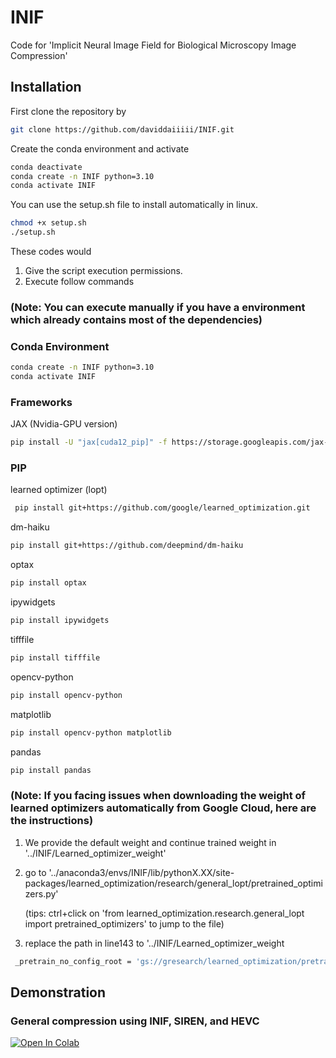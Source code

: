 # INIF
Code for 'Implicit Neural Image Field for Biological Microscopy Image Compression' 

## Installation
First clone the repository by 
```bash
git clone https://github.com/daviddaiiiii/INIF.git
```
Create the conda environment and activate
```bash
conda deactivate
conda create -n INIF python=3.10
conda activate INIF
```
You can use the setup.sh file to install automatically in linux. 
```bash
chmod +x setup.sh
./setup.sh
```
These codes would
1. Give the script execution permissions.
2. Execute follow commands
### (Note: You can execute manually if you have a environment which already contains most of the dependencies)
### Conda Environment
```bash
conda create -n INIF python=3.10
conda activate INIF
```
### Frameworks
JAX (Nvidia-GPU version)
```bash
pip install -U "jax[cuda12_pip]" -f https://storage.googleapis.com/jax-releases/jax_cuda_releases.html
```
### PIP
learned optimizer (lopt)
```bash
 pip install git+https://github.com/google/learned_optimization.git
```
dm-haiku
```bash
pip install git+https://github.com/deepmind/dm-haiku
```
optax
```bash
pip install optax
```
ipywidgets 
```bash
pip install ipywidgets
```
tifffile
```bash
pip install tifffile
```
opencv-python
```bash
pip install opencv-python
```
matplotlib
```bash
pip install opencv-python matplotlib
```
pandas
```bash
pip install pandas
```
### (Note: If you facing issues when downloading the weight of learned optimizers automatically from Google Cloud, here are the instructions)
1. We provide the default weight and continue trained weight in '../INIF/Learned_optimizer_weight'
2. go to '../anaconda3/envs/INIF/lib/pythonX.XX/site-packages/learned_optimization/research/general_lopt/pretrained_optimizers.py'

   (tips: ctrl+click on 'from learned_optimization.research.general_lopt import pretrained_optimizers' to jump to the file)

3. replace the path in line143 to '../INIF/Learned_optimizer_weight
```bash
 _pretrain_no_config_root = 'gs://gresearch/learned_optimization/pretrained_lopts/no_config/'
```
## Demonstration
### General compression using INIF, SIREN, and HEVC
[![Open In Colab](https://colab.research.google.com/assets/colab-badge.svg)](https://colab.research.google.com/github/daviddaiiiii/INIF/blob/main/compression_tutorial.ipynb)